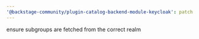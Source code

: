```yaml
---
'@backstage-community/plugin-catalog-backend-module-keycloak': patch
---
```


ensure subgroups are fetched from the correct realm

